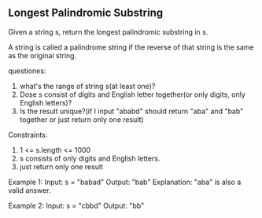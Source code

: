 ## Longest Palindromic Substring

Given a string s, return the longest palindromic substring in s.

A string is called a palindrome string if the reverse of that string is the same as the original string.

questiones:
1. what's the range of string s(at least one)?
2. Dose s consist of digits and English letter together(or only digits, only English letters)? 
3. Is the result unique?(if I input "ababd" should return "aba" and "bab" together 
                         or just return only one result)


Constraints:

1. 1 <= s.length <= 1000
2. s consists of only digits and English letters.
3. just return only one result

Example 1:
Input: s = "babad"
Output: "bab"
Explanation: "aba" is also a valid answer.

Example 2:
Input: s = "cbbd"
Output: "bb"

